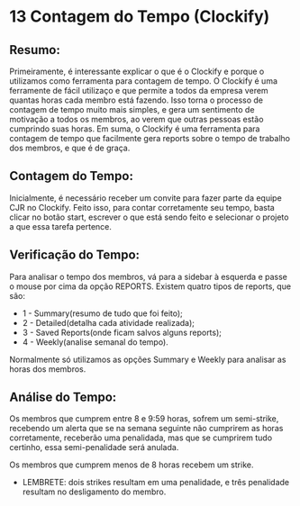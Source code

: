 # 13 Contagem do Tempo (Clockify)

## Resumo: 

Primeiramente, é interessante explicar o que é o Clockify e porque o utilizamos como ferramenta para contagem de tempo. O Clockify
é uma ferramente de fácil utilizaço e que permite a todos da empresa verem quantas horas cada membro está fazendo. Isso torna o 
processo de contagem de tempo muito mais simples, e gera um sentimento de motivação a todos os membros, ao verem que outras pessoas
estão cumprindo suas horas. Em suma, o Clockify é uma ferramenta para contagem de tempo que facilmente gera reports sobre o tempo
de trabalho dos membros, e que é de graça.

## Contagem do Tempo:

Inicialmente, é necessário receber um convite para fazer parte da equipe CJR no Clockify. Feito isso, para contar corretamente 
seu tempo, basta clicar no botão start, escrever o que está sendo feito e selecionar o projeto a que essa tarefa pertence. 

## Verificação do Tempo:

Para analisar o tempo dos membros, vá para a sidebar à esquerda e passe o mouse por cima da opção REPORTS. Existem quatro tipos
de reports, que são: 

* 1 - Summary(resumo de tudo que foi feito); 
* 2 - Detailed(detalha cada atividade realizada); 
* 3 - Saved Reports(onde ficam salvos alguns reports); 
* 4 - Weekly(analise semanal do tempo).

Normalmente só utilizamos as opções Summary e Weekly para analisar as horas dos membros.

## Análise do Tempo:

Os membros que cumprem entre 8 e 9:59 horas, sofrem um semi-strike, recebendo um alerta que se na semana seguinte não cumprirem
as horas corretamente, receberão uma penalidada, mas que se cumprirem tudo certinho, essa semi-penalidade será anulada.

Os membros que cumprem menos de 8 horas recebem um strike.

* LEMBRETE: dois strikes resultam em uma penalidade, e três penalidade resultam no desligamento do membro.





